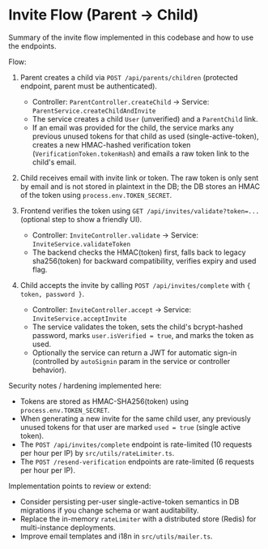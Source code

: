 # Invite Flow (Parent -> Child)

Summary of the invite flow implemented in this codebase and how to use the endpoints.

Flow:

1. Parent creates a child via `POST /api/parents/children` (protected endpoint, parent must be authenticated).

   - Controller: `ParentController.createChild` -> Service: `ParentService.createChildAndInvite`
   - The service creates a child `User` (unverified) and a `ParentChild` link.
   - If an email was provided for the child, the service marks any previous unused tokens for that child as used (single-active-token),
     creates a new HMAC-hashed verification token (`VerificationToken.tokenHash`) and emails a raw token link to the child's email.

2. Child receives email with invite link or token. The raw token is only sent by email and is not stored in plaintext in the DB; the DB stores
   an HMAC of the token using `process.env.TOKEN_SECRET`.

3. Frontend verifies the token using `GET /api/invites/validate?token=...` (optional step to show a friendly UI).

   - Controller: `InviteController.validate` -> Service: `InviteService.validateToken`
   - The backend checks the HMAC(token) first, falls back to legacy sha256(token) for backward compatibility, verifies expiry and used flag.

4. Child accepts the invite by calling `POST /api/invites/complete` with `{ token, password }`.
   - Controller: `InviteController.accept` -> Service: `InviteService.acceptInvite`
   - The service validates the token, sets the child's bcrypt-hashed password, marks `user.isVerified = true`, and marks the token as used.
   - Optionally the service can return a JWT for automatic sign-in (controlled by `autoSignin` param in the service or controller behavior).

Security notes / hardening implemented here:

- Tokens are stored as HMAC-SHA256(token) using `process.env.TOKEN_SECRET`.
- When generating a new invite for the same child user, any previously unused tokens for that user are marked `used = true` (single active token).
- The `POST /api/invites/complete` endpoint is rate-limited (10 requests per hour per IP) by `src/utils/rateLimiter.ts`.
- The `POST /resend-verification` endpoints are rate-limited (6 requests per hour per IP).

Implementation points to review or extend:

- Consider persisting per-user single-active-token semantics in DB migrations if you change schema or want auditability.
- Replace the in-memory `rateLimiter` with a distributed store (Redis) for multi-instance deployments.
- Improve email templates and i18n in `src/utils/mailer.ts`.
